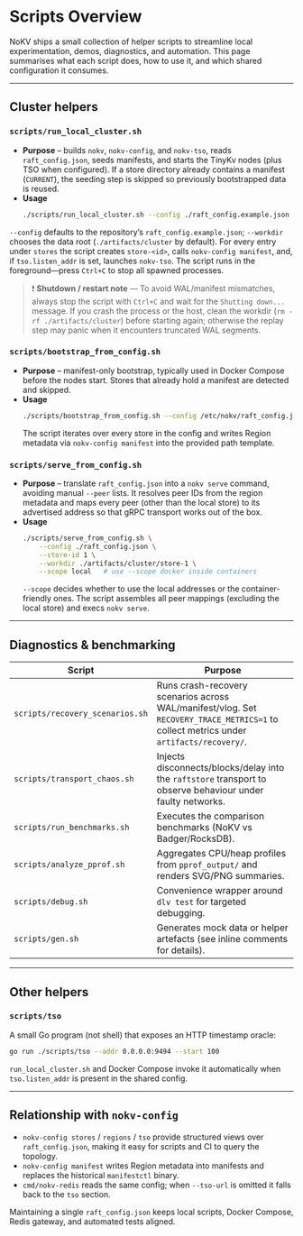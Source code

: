 # Scripts Overview

NoKV ships a small collection of helper scripts to streamline local experimentation, demos, diagnostics, and automation. This page summarises what each script does, how to use it, and which shared configuration it consumes.

---

## Cluster helpers

### `scripts/run_local_cluster.sh`
- **Purpose** – builds `nokv`, `nokv-config`, and `nokv-tso`, reads `raft_config.json`, seeds manifests, and starts the TinyKv nodes (plus TSO when configured). If a store directory already contains a manifest (`CURRENT`), the seeding step is skipped so previously bootstrapped data is reused.
- **Usage**
  ```bash
  ./scripts/run_local_cluster.sh --config ./raft_config.example.json --workdir ./artifacts/cluster
  ```
`--config` defaults to the repository’s `raft_config.example.json`; `--workdir` chooses the data root (`./artifacts/cluster` by default). For every entry under `stores` the script creates `store-<id>`, calls `nokv-config manifest`, and, if `tso.listen_addr` is set, launches `nokv-tso`. The script runs in the foreground—press `Ctrl+C` to stop all spawned processes.

> ❗️ **Shutdown / restart note** — To avoid WAL/manifest mismatches, always stop the script with `Ctrl+C` and wait for the `Shutting down...` message. If you crash the process or the host, clean the workdir (`rm -rf ./artifacts/cluster`) before starting again; otherwise the replay step may panic when it encounters truncated WAL segments.

### `scripts/bootstrap_from_config.sh`
- **Purpose** – manifest-only bootstrap, typically used in Docker Compose before the nodes start. Stores that already hold a manifest are detected and skipped.
- **Usage**
  ```bash
  ./scripts/bootstrap_from_config.sh --config /etc/nokv/raft_config.json --path-template /data/store-{id}
  ```
  The script iterates over every store in the config and writes Region metadata via `nokv-config manifest` into the provided path template.

### `scripts/serve_from_config.sh`
- **Purpose** – translate `raft_config.json` into a `nokv serve` command, avoiding manual `--peer` lists. It resolves peer IDs from the region metadata and maps every peer (other than the local store) to its advertised address so that gRPC transport works out of the box.
- **Usage**
  ```bash
  ./scripts/serve_from_config.sh \
      --config ./raft_config.json \
      --store-id 1 \
      --workdir ./artifacts/cluster/store-1 \
      --scope local   # use --scope docker inside containers
  ```
  `--scope` decides whether to use the local addresses or the container-friendly ones. The script assembles all peer mappings (excluding the local store) and execs `nokv serve`.

---

## Diagnostics & benchmarking

| Script | Purpose |
| --- | --- |
| `scripts/recovery_scenarios.sh` | Runs crash-recovery scenarios across WAL/manifest/vlog. Set `RECOVERY_TRACE_METRICS=1` to collect metrics under `artifacts/recovery/`. |
| `scripts/transport_chaos.sh` | Injects disconnects/blocks/delay into the `raftstore` transport to observe behaviour under faulty networks. |
| `scripts/run_benchmarks.sh` | Executes the comparison benchmarks (NoKV vs Badger/RocksDB). |
| `scripts/analyze_pprof.sh` | Aggregates CPU/heap profiles from `pprof_output/` and renders SVG/PNG summaries. |
| `scripts/debug.sh` | Convenience wrapper around `dlv test` for targeted debugging. |
| `scripts/gen.sh` | Generates mock data or helper artefacts (see inline comments for details). |

---

## Other helpers

### `scripts/tso`
A small Go program (not shell) that exposes an HTTP timestamp oracle:
```bash
go run ./scripts/tso --addr 0.0.0.0:9494 --start 100
```
`run_local_cluster.sh` and Docker Compose invoke it automatically when `tso.listen_addr` is present in the shared config.

---

## Relationship with `nokv-config`

- `nokv-config stores` / `regions` / `tso` provide structured views over `raft_config.json`, making it easy for scripts and CI to query the topology.
- `nokv-config manifest` writes Region metadata into manifests and replaces the historical `manifestctl` binary.
- `cmd/nokv-redis` reads the same config; when `--tso-url` is omitted it falls back to the `tso` section.

Maintaining a single `raft_config.json` keeps local scripts, Docker Compose, Redis gateway, and automated tests aligned.
